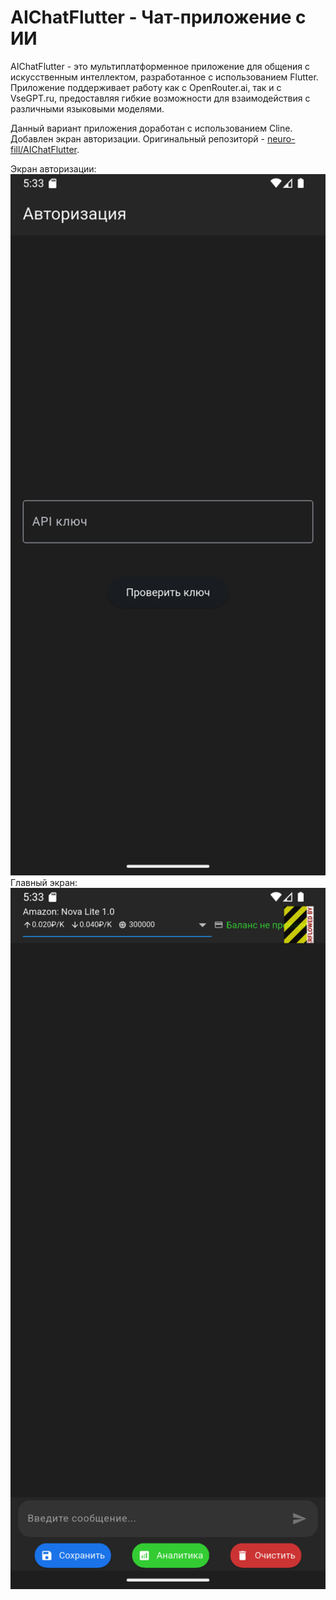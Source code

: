 # AIChatFlutter - Чат-приложение с ИИ

AIChatFlutter - это мультиплатформенное приложение для общения с искусственным интеллектом, разработанное с использованием Flutter. Приложение поддерживает работу как с OpenRouter.ai, так и с VseGPT.ru, предоставляя гибкие возможности для взаимодействия с различными языковыми моделями.

Данный вариант приложения доработан с использованием Cline. Добавлен экран авторизации. Оригинальный репозиторй - [neuro-fill/AIChatFlutter](https://github.com/neuro-fill/AIChatFlutter).  

Экран авторизации:
<img src="auth_screen.png" alt="drawing" width="1000"/>  
Главный экран:
<img src="main_screen.png" alt="drawing" width="1000"/>

